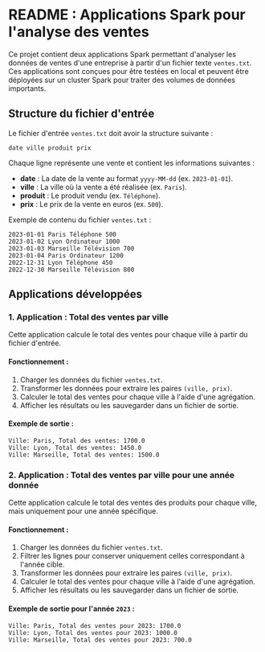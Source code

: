 # README : Applications Spark pour l'analyse des ventes

Ce projet contient deux applications Spark permettant d'analyser les données de ventes d'une entreprise à partir d'un fichier texte `ventes.txt`. Ces applications sont conçues pour être testées en local et peuvent être déployées sur un cluster Spark pour traiter des volumes de données importants.

## Structure du fichier d'entrée

Le fichier d'entrée `ventes.txt` doit avoir la structure suivante :

```
date ville produit prix
```

Chaque ligne représente une vente et contient les informations suivantes :
- **date** : La date de la vente au format `yyyy-MM-dd` (ex. `2023-01-01`).
- **ville** : La ville où la vente a été réalisée (ex. `Paris`).
- **produit** : Le produit vendu (ex. `Téléphone`).
- **prix** : Le prix de la vente en euros (ex. `500`).

Exemple de contenu du fichier `ventes.txt` :

```
2023-01-01 Paris Téléphone 500
2023-01-02 Lyon Ordinateur 1000
2023-01-03 Marseille Télévision 700
2023-01-04 Paris Ordinateur 1200
2022-12-31 Lyon Téléphone 450
2022-12-30 Marseille Télévision 800
```

## Applications développées

### 1. Application : Total des ventes par ville

Cette application calcule le total des ventes pour chaque ville à partir du fichier d'entrée.

#### Fonctionnement :
1. Charger les données du fichier `ventes.txt`.
2. Transformer les données pour extraire les paires `(ville, prix)`.
3. Calculer le total des ventes pour chaque ville à l'aide d'une agrégation.
4. Afficher les résultats ou les sauvegarder dans un fichier de sortie.

#### Exemple de sortie :
```
Ville: Paris, Total des ventes: 1700.0
Ville: Lyon, Total des ventes: 1450.0
Ville: Marseille, Total des ventes: 1500.0
```

### 2. Application : Total des ventes par ville pour une année donnée

Cette application calcule le total des ventes des produits pour chaque ville, mais uniquement pour une année spécifique.

#### Fonctionnement :
1. Charger les données du fichier `ventes.txt`.
2. Filtrer les lignes pour conserver uniquement celles correspondant à l'année cible.
3. Transformer les données pour extraire les paires `(ville, prix)`.
4. Calculer le total des ventes pour chaque ville à l'aide d'une agrégation.
5. Afficher les résultats ou les sauvegarder dans un fichier de sortie.

#### Exemple de sortie pour l'année `2023` :
```
Ville: Paris, Total des ventes pour 2023: 1700.0
Ville: Lyon, Total des ventes pour 2023: 1000.0
Ville: Marseille, Total des ventes pour 2023: 700.0
```
  
